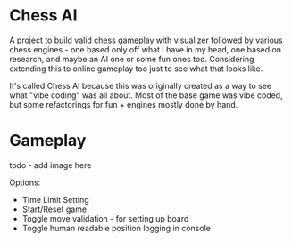 # Chess AI
A project to build valid chess gameplay with visualizer followed by various chess engines - one based only off what I have in my head, one based on research, and maybe an AI one or some fun ones too. Considering extending this to online gameplay too just to see what that looks like.

It's called Chess AI because this was originally created as a way to see what "vibe coding" was all about. Most of the base game was vibe coded, but some refactorings for fun + engines mostly done by hand.

# Gameplay
todo - add image here

Options:
- Time Limit Setting
- Start/Reset game
- Toggle move validation - for setting up board
- Toggle human readable position logging in console